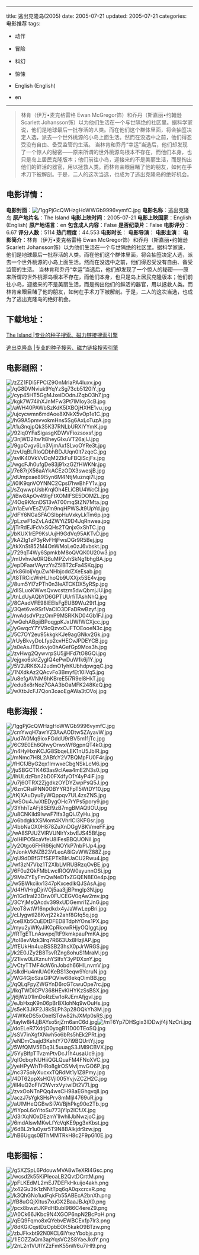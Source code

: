 
---
title: 逃出克隆岛(2005)
date: 2005-07-21
updated: 2005-07-21
categories: 电影推荐
tags:
- 动作
- 冒险
- 科幻
- 惊悚

- English (English)
- en
---


> 林肯（伊万•麦克格雷格 Ewan McGregor饰）和乔丹（斯嘉丽•约翰逊 Scarlett Johansson饰）以为他们生活在一个与世隔绝的社区里。据科学家说，他们是地球最后一批存活的人类。而在他们这个群体里面，将会抽签决定人选，派去一个世外桃源的小岛上面生活。然而在没选中之前，他们得忍受没有自由、备受监管的生活。 当林肯和乔丹“幸运”当选后，他们却发现了一个惊人的秘密——原来所谓的世外桃源岛根本不存在，而他们本身，也只是岛上居民克隆版本；他们前往小岛，迎接来的不是美丽生活，而是掏出他们的鲜活的器官，用以拯救人类。而林肯亲眼目睹了他的朋友，如何在手术刀下被解剖。于是，二人的这次当选，也成为了逃出克隆岛的绝好机会。

## **电影详情**：

**电影封面**：<img src="https://image.tmdb.org/t/p/w200/1ggPjGcQWHzgHoWWGb9996vymfC.jpg" alt="/1ggPjGcQWHzgHoWWGb9996vymfC.jpg" title="/1ggPjGcQWHzgHoWWGb9996vymfC.jpg">
**电影名称**：逃出克隆岛
**原产地片名**：The Island
**电影上映时间**：2005-07-21
**电影上映国家**：English (English)
**原产地语言**：en
**包含成人内容**：False
**是否纪录片**：False
**电影评分**：6.67
**评分人数**：5114
**热门程度**：44.553
**电影时长**：
**电影导演**：
**电影主演**：
**电影简介**：林肯（伊万•麦克格雷格 Ewan McGregor饰）和乔丹（斯嘉丽•约翰逊 Scarlett Johansson饰）以为他们生活在一个与世隔绝的社区里。据科学家说，他们是地球最后一批存活的人类。而在他们这个群体里面，将会抽签决定人选，派去一个世外桃源的小岛上面生活。然而在没选中之前，他们得忍受没有自由、备受监管的生活。 当林肯和乔丹“幸运”当选后，他们却发现了一个惊人的秘密——原来所谓的世外桃源岛根本不存在，而他们本身，也只是岛上居民克隆版本；他们前往小岛，迎接来的不是美丽生活，而是掏出他们的鲜活的器官，用以拯救人类。而林肯亲眼目睹了他的朋友，如何在手术刀下被解剖。于是，二人的这次当选，也成为了逃出克隆岛的绝好机会。

## **下载地址**：
[The Island |专业的种子搜索、磁力链接搜索引擎](https://movie.amd794.com:2083/?search=The%20Island&ordering=&mode=match_phrase&page_size=10&page=1)

[逃出克隆岛 |专业的种子搜索、磁力链接搜索引擎](https://movie.amd794.com:2083/?search=%E9%80%83%E5%87%BA%E5%85%8B%E9%9A%86%E5%B2%9B&ordering=&mode=match_phrase&page_size=10&page=1)
 

## **电影剧照**：
<img src="https://image.tmdb.org/t/p/original/zZZ1FDl5FPClZ9OnMrlaPA4Iuxv.jpg" alt="/zZZ1FDl5FPClZ9OnMrlaPA4Iuxv.jpg" title="/zZZ1FDl5FPClZ9OnMrlaPA4Iuxv.jpg"><img src="https://image.tmdb.org/t/p/original/qG8DVNviuk9YqYzSg73cb5120lY.jpg" alt="/qG8DVNviuk9YqYzSg73cb5120lY.jpg" title="/qG8DVNviuk9YqYzSg73cb5120lY.jpg"><img src="https://image.tmdb.org/t/p/original/cyp45HT5GgMJxeiDOdnJZqbO3h7.jpg" alt="/cyp45HT5GgMJxeiDOdnJZqbO3h7.jpg" title="/cyp45HT5GgMJxeiDOdnJZqbO3h7.jpg"><img src="https://image.tmdb.org/t/p/original/kgk7W74ihXJnMFw3Pt7lMloy3cB.jpg" alt="/kgk7W74ihXJnMFw3Pt7lMloy3cB.jpg" title="/kgk7W74ihXJnMFw3Pt7lMloy3cB.jpg"><img src="https://image.tmdb.org/t/p/original/aWH40PAWbSzKdK5IXBOjHXHE1vu.jpg" alt="/aWH40PAWbSzKdK5IXBOjHXHE1vu.jpg" title="/aWH40PAWbSzKdK5IXBOjHXHE1vu.jpg"><img src="https://image.tmdb.org/t/p/original/ujcycwmn6mdAoe8XNkX5vOp1e1C.jpg" alt="/ujcycwmn6mdAoe8XNkX5vOp1e1C.jpg" title="/ujcycwmn6mdAoe8XNkX5vOp1e1C.jpg"><img src="https://image.tmdb.org/t/p/original/hG9A5pmvvokmHns5Sg6AxLoTuzA.jpg" alt="/hG9A5pmvvokmHns5Sg6AxLoTuzA.jpg" title="/hG9A5pmvvokmHns5Sg6AxLoTuzA.jpg"><img src="https://image.tmdb.org/t/p/original/t1u3nqjpQk35K37RNLbURXlYYmK.jpg" alt="/t1u3nqjpQk35K37RNLbURXlYYmK.jpg" title="/t1u3nqjpQk35K37RNLbURXlYYmK.jpg"><img src="https://image.tmdb.org/t/p/original/92lq0YFaSigasgKDWVFiozsoxsf.jpg" alt="/92lq0YFaSigasgKDWVFiozsoxsf.jpg" title="/92lq0YFaSigasgKDWVFiozsoxsf.jpg"><img src="https://image.tmdb.org/t/p/original/3njWD2Itw1t8heyGIxuVT26ajIJ.jpg" alt="/3njWD2Itw1t8heyGIxuVT26ajIJ.jpg" title="/3njWD2Itw1t8heyGIxuVT26ajIJ.jpg"><img src="https://image.tmdb.org/t/p/original/9gpCvgv6Ln3VjmAxfSLvoOYRe3t.jpg" alt="/9gpCvgv6Ln3VjmAxfSLvoOYRe3t.jpg" title="/9gpCvgv6Ln3VjmAxfSLvoOYRe3t.jpg"><img src="https://image.tmdb.org/t/p/original/zvUqBLRIoQDbhBDJUqn0lt7zqeC.jpg" alt="/zvUqBLRIoQDbhBDJUqn0lt7zqeC.jpg" title="/zvUqBLRIoQDbhBDJUqn0lt7zqeC.jpg"><img src="https://image.tmdb.org/t/p/original/svlK40VkVvDqM2ZkFuFBQiScjFs.jpg" alt="/svlK40VkVvDqM2ZkFuFBQiScjFs.jpg" title="/svlK40VkVvDqM2ZkFuFBQiScjFs.jpg"><img src="https://image.tmdb.org/t/p/original/wgcFJh0ufgDe83j91xzGZfHWKNr.jpg" alt="/wgcFJh0ufgDe83j91xzGZfHWKNr.jpg" title="/wgcFJh0ufgDe83j91xzGZfHWKNr.jpg"><img src="https://image.tmdb.org/t/p/original/7e87rjX56aAYkACEzODX3swesjB.jpg" alt="/7e87rjX56aAYkACEzODX3swesjB.jpg" title="/7e87rjX56aAYkACEzODX3swesjB.jpg"><img src="https://image.tmdb.org/t/p/original/dUmpxae89l5yn6M4NtjMuznqi7I.jpg" alt="/dUmpxae89l5yn6M4NtjMuznqi7I.jpg" title="/dUmpxae89l5yn6M4NtjMuznqi7I.jpg"><img src="https://image.tmdb.org/t/p/original/i0IK9qnVOYNNC2Cpsl7hwBhFY1v.jpg" alt="/i0IK9qnVOYNNC2Cpsl7hwBhFY1v.jpg" title="/i0IK9qnVOYNNC2Cpsl7hwBhFY1v.jpg"><img src="https://image.tmdb.org/t/p/original/sZqwwpUsbKrqlOh4ELiCBU4WcCI.jpg" alt="/sZqwwpUsbKrqlOh4ELiCBU4WcCI.jpg" title="/sZqwwpUsbKrqlOh4ELiCBU4WcCI.jpg"><img src="https://image.tmdb.org/t/p/original/iBw8ApOv49lgFtXOMlFSE5DOMZL.jpg" alt="/iBw8ApOv49lgFtXOMlFSE5DOMZL.jpg" title="/iBw8ApOv49lgFtXOMlFSE5DOMZL.jpg"><img src="https://image.tmdb.org/t/p/original/4Oq9KfcnDS13vAT00mqStZN7Mta.jpg" alt="/4Oq9KfcnDS13vAT00mqStZN7Mta.jpg" title="/4Oq9KfcnDS13vAT00mqStZN7Mta.jpg"><img src="https://image.tmdb.org/t/p/original/n1aEwVEsZVj7m9nqHPWSJt9UpYd.jpg" alt="/n1aEwVEsZVj7m9nqHPWSJt9UpYd.jpg" title="/n1aEwVEsZVj7m9nqHPWSJt9UpYd.jpg"><img src="https://image.tmdb.org/t/p/original/dFY6NGaSFAOSlbpHuVxkyLkTm6p.jpg" alt="/dFY6NGaSFAOSlbpHuVxkyLkTm6p.jpg" title="/dFY6NGaSFAOSlbpHuVxkyLkTm6p.jpg"><img src="https://image.tmdb.org/t/p/original/pLzwF1oZvLAdZWYiZ9D4JqRnwea.jpg" alt="/pLzwF1oZvLAdZWYiZ9D4JqRnwea.jpg" title="/pLzwF1oZvLAdZWYiZ9D4JqRnwea.jpg"><img src="https://image.tmdb.org/t/p/original/jTrRdEJFcVxSQHs2TQnjxGxShTC.jpg" alt="/jTrRdEJFcVxSQHs2TQnjxGxShTC.jpg" title="/jTrRdEJFcVxSQHs2TQnjxGxShTC.jpg"><img src="https://image.tmdb.org/t/p/original/bKUX1rEP9KsUujH9GdVq95AKTvD.jpg" alt="/bKUX1rEP9KsUujH9GdVq95AKTvD.jpg" title="/bKUX1rEP9KsUujH9GdVq95AKTvD.jpg"><img src="https://image.tmdb.org/t/p/original/kAZIg1zP3yRvFHjFwsDGr9R5Bej.jpg" alt="/kAZIg1zP3yRvFHjFwsDGr9R5Bej.jpg" title="/kAZIg1zP3yRvFHjFwsDGr9R5Bej.jpg"><img src="https://image.tmdb.org/t/p/original/tkXnSt852M4OnWMoLe0zJ6vbskt.jpg" alt="/tkXnSt852M4OnWMoLe0zJ6vbskt.jpg" title="/tkXnSt852M4OnWMoLe0zJ6vbskt.jpg"><img src="https://image.tmdb.org/t/p/original/729qT4Wy6SpmkbM8oQVQK0U20w3.jpg" alt="/729qT4Wy6SpmkbM8oQVQK0U20w3.jpg" title="/729qT4Wy6SpmkbM8oQVQK0U20w3.jpg"><img src="https://image.tmdb.org/t/p/original/mUvhvJe0RQBuMPZvhSkNg1bhgBA.jpg" alt="/mUvhvJe0RQBuMPZvhSkNg1bhgBA.jpg" title="/mUvhvJe0RQBuMPZvhSkNg1bhgBA.jpg"><img src="https://image.tmdb.org/t/p/original/epDFaarVAyrzYsZ5lBT2cFa4SKq.jpg" alt="/epDFaarVAyrzYsZ5lBT2cFa4SKq.jpg" title="/epDFaarVAyrzYsZ5lBT2cFa4SKq.jpg"><img src="https://image.tmdb.org/t/p/original/rk86loIjVguZwNHbjcddZXeEsab.jpg" alt="/rk86loIjVguZwNHbjcddZXeEsab.jpg" title="/rk86loIjVguZwNHbjcddZXeEsab.jpg"><img src="https://image.tmdb.org/t/p/original/t8TRCicWnHLIhoQb9UXXjx5SE4v.jpg" alt="/t8TRCicWnHLIhoQb9UXXjx5SE4v.jpg" title="/t8TRCicWnHLIhoQb9UXXjx5SE4v.jpg"><img src="https://image.tmdb.org/t/p/original/8um5YI7zPTh0n3IeATCKDX5yRSp.jpg" alt="/8um5YI7zPTh0n3IeATCKDX5yRSp.jpg" title="/8um5YI7zPTh0n3IeATCKDX5yRSp.jpg"><img src="https://image.tmdb.org/t/p/original/dISLuoKWwsQvwcstzm5dwQbmjJU.jpg" alt="/dISLuoKWwsQvwcstzm5dwQbmjJU.jpg" title="/dISLuoKWwsQvwcstzm5dwQbmjJU.jpg"><img src="https://image.tmdb.org/t/p/original/tnLdUyAQbYD6GPTUUrfiTAshNhQ.jpg" alt="/tnLdUyAQbYD6GPTUUrfiTAshNhQ.jpg" title="/tnLdUyAQbYD6GPTUUrfiTAshNhQ.jpg"><img src="https://image.tmdb.org/t/p/original/8CAadVFE98lEEIsFgEUB9Wu29t1.jpg" alt="/8CAadVFE98lEEIsFgEUB9Wu29t1.jpg" title="/8CAadVFE98lEEIsFgEUB9Wu29t1.jpg"><img src="https://image.tmdb.org/t/p/original/3Qet6ve9Sr1VaCIO3DFaDRwBzyf.jpg" alt="/3Qet6ve9Sr1VaCIO3DFaDRwBzyf.jpg" title="/3Qet6ve9Sr1VaCIO3DFaDRwBzyf.jpg"><img src="https://image.tmdb.org/t/p/original/nvAdsdVPzzOmP9MSRKND04Gb1FJ.jpg" alt="/nvAdsdVPzzOmP9MSRKND04Gb1FJ.jpg" title="/nvAdsdVPzzOmP9MSRKND04Gb1FJ.jpg"><img src="https://image.tmdb.org/t/p/original/wQehABpjiBPoqgpKJxUWfWCXjcc.jpg" alt="/wQehABpjiBPoqgpKJxUWfWCXjcc.jpg" title="/wQehABpjiBPoqgpKJxUWfWCXjcc.jpg"><img src="https://image.tmdb.org/t/p/original/yGwqcY7YV9cQzvxOJFTOEooeN3c.jpg" alt="/yGwqcY7YV9cQzvxOJFTOEooeN3c.jpg" title="/yGwqcY7YV9cQzvxOJFTOEooeN3c.jpg"><img src="https://image.tmdb.org/t/p/original/5C7OY2eu95kkgkKJe9agGNkv2Gk.jpg" alt="/5C7OY2eu95kkgkKJe9agGNkv2Gk.jpg" title="/5C7OY2eu95kkgkKJe9agGNkv2Gk.jpg"><img src="https://image.tmdb.org/t/p/original/rUyBkvyDoLfyp2cvHECvJPDEYCB.jpg" alt="/rUyBkvyDoLfyp2cvHECvJPDEYCB.jpg" title="/rUyBkvyDoLfyp2cvHECvJPDEYCB.jpg"><img src="https://image.tmdb.org/t/p/original/s0eAsJTDzkvjo0hAGefGp9Mos3h.jpg" alt="/s0eAsJTDzkvjo0hAGefGp9Mos3h.jpg" title="/s0eAsJTDzkvjo0hAGefGp9Mos3h.jpg"><img src="https://image.tmdb.org/t/p/original/zvHwg2QywvrpSU5jjHFd7tO8GQi.jpg" alt="/zvHwg2QywvrpSU5jjHFd7tO8GQi.jpg" title="/zvHwg2QywvrpSU5jjHFd7tO8GQi.jpg"><img src="https://image.tmdb.org/t/p/original/ejgxo6sktZygIQ4ePwDuW1k6j1Y.jpg" alt="/ejgxo6sktZygIQ4ePwDuW1k6j1Y.jpg" title="/ejgxo6sktZygIQ4ePwDuW1k6j1Y.jpg"><img src="https://image.tmdb.org/t/p/original/5V2JRK6XJ2udmO1yhKUbhdpwgqC.jpg" alt="/5V2JRK6XJ2udmO1yhKUbhdpwgqC.jpg" title="/5V2JRK6XJ2udmO1yhKUbhdpwgqC.jpg"><img src="https://image.tmdb.org/t/p/original/1NXdkAz2QAcvFo3BmyfEt10IVq5.jpg" alt="/1NXdkAz2QAcvFo3BmyfEt10IVq5.jpg" title="/1NXdkAz2QAcvFo3BmyfEt10IVq5.jpg"><img src="https://image.tmdb.org/t/p/original/u8efgAVNM6hKBreE5i7R9el8HkT.jpg" alt="/u8efgAVNM6hKBreE5i7R9el8HkT.jpg" title="/u8efgAVNM6hKBreE5i7R9el8HkT.jpg"><img src="https://image.tmdb.org/t/p/original/edu8x8rNoz7GAA3bOaMFK248KeQ.jpg" alt="/edu8x8rNoz7GAA3bOaMFK248KeQ.jpg" title="/edu8x8rNoz7GAA3bOaMFK248KeQ.jpg"><img src="https://image.tmdb.org/t/p/original/wXtbJcFJ7Qon3oaoEgAWa3tOVoj.jpg" alt="/wXtbJcFJ7Qon3oaoEgAWa3tOVoj.jpg" title="/wXtbJcFJ7Qon3oaoEgAWa3tOVoj.jpg">

## **电影海报**：
<img src="https://image.tmdb.org/t/p/original/1ggPjGcQWHzgHoWWGb9996vymfC.jpg" alt="/1ggPjGcQWHzgHoWWGb9996vymfC.jpg" title="/1ggPjGcQWHzgHoWWGb9996vymfC.jpg"><img src="https://image.tmdb.org/t/p/original/cmYwqH7avrYZ3AwAODtw5ZAyavW.jpg" alt="/cmYwqH7avrYZ3AwAODtw5ZAyavW.jpg" title="/cmYwqH7avrYZ3AwAODtw5ZAyavW.jpg"><img src="https://image.tmdb.org/t/p/original/ud7A0Mq9ioxFGddU9rBV5m11jTc.jpg" alt="/ud7A0Mq9ioxFGddU9rBV5m11jTc.jpg" title="/ud7A0Mq9ioxFGddU9rBV5m11jTc.jpg"><img src="https://image.tmdb.org/t/p/original/6C9E0Eh6QhvyOrwxWf8gpnQT4kO.jpg" alt="/6C9E0Eh6QhvyOrwxWf8gpnQT4kO.jpg" title="/6C9E0Eh6QhvyOrwxWf8gpnQT4kO.jpg"><img src="https://image.tmdb.org/t/p/original/n4HyHxnKCJG8SbqeLEK1nU5JbIR.jpg" alt="/n4HyHxnKCJG8SbqeLEK1nU5JbIR.jpg" title="/n4HyHxnKCJG8SbqeLEK1nU5JbIR.jpg"><img src="https://image.tmdb.org/t/p/original/mNmc7H8L2ABfcY2V7BQMpFU0F4r.jpg" alt="/mNmc7H8L2ABfcY2V7BQMpFU0F4r.jpg" title="/mNmc7H8L2ABfcY2V7BQMpFU0F4r.jpg"><img src="https://image.tmdb.org/t/p/original/fHCfJByG2qx1lmwxeCbgNSkLcM6.jpg" alt="/fHCfJByG2qx1lmwxeCbgNSkLcM6.jpg" title="/fHCfJByG2qx1lmwxeCbgNSkLcM6.jpg"><img src="https://image.tmdb.org/t/p/original/juSBGCTK463as9clAea4mE2N3s0.jpg" alt="/juSBGCTK463as9clAea4mE2N3s0.jpg" title="/juSBGCTK463as9clAea4mE2N3s0.jpg"><img src="https://image.tmdb.org/t/p/original/lhULdzFbn2bD0FXdfyO1Y4yP4iF.jpg" alt="/lhULdzFbn2bD0FXdfyO1Y4yP4iF.jpg" title="/lhULdzFbn2bD0FXdfyO1Y4yP4iF.jpg"><img src="https://image.tmdb.org/t/p/original/u7j6OTRX2ZjgdkzOYDYZwpPsQ5J.jpg" alt="/u7j6OTRX2ZjgdkzOYDYZwpPsQ5J.jpg" title="/u7j6OTRX2ZjgdkzOYDYZwpPsQ5J.jpg"><img src="https://image.tmdb.org/t/p/original/6znCRsiPNN0OBYYR3FpT5WtDY10.jpg" alt="/6znCRsiPNN0OBYYR3FpT5WtDY10.jpg" title="/6znCRsiPNN0OBYYR3FpT5WtDY10.jpg"><img src="https://image.tmdb.org/t/p/original/tKjXAuDyuEyWQppqv7UL4zsZNS.jpg" alt="/tKjXAuDyuEyWQppqv7UL4zsZNS.jpg" title="/tKjXAuDyuEyWQppqv7UL4zsZNS.jpg"><img src="https://image.tmdb.org/t/p/original/wSOu4JwXtEDygOHc7rYPs5pory9.jpg" alt="/wSOu4JwXtEDygOHc7rYPs5pory9.jpg" title="/wSOu4JwXtEDygOHc7rYPs5pory9.jpg"><img src="https://image.tmdb.org/t/p/original/3YhhTzAFj8SEf9zB7mgBMAQtIOU.jpg" alt="/3YhhTzAFj8SEf9zB7mgBMAQtIOU.jpg" title="/3YhhTzAFj8SEf9zB7mgBMAQtIOU.jpg"><img src="https://image.tmdb.org/t/p/original/u8CNKild9IwwF7Ifa3gQiJZyHu.jpg" alt="/u8CNKild9IwwF7Ifa3gQiJZyHu.jpg" title="/u8CNKild9IwwF7Ifa3gQiJZyHu.jpg"><img src="https://image.tmdb.org/t/p/original/o6bdgkkXSMont4KVhrICl3KFGsr.jpg" alt="/o6bdgkkXSMont4KVhrICl3KFGsr.jpg" title="/o6bdgkkXSMont4KVhrICl3KFGsr.jpg"><img src="https://image.tmdb.org/t/p/original/4bbNaOX0H878ZuXnDGgVBKVmeFF.jpg" alt="/4bbNaOX0H878ZuXnDGgVBKVmeFF.jpg" title="/4bbNaOX0H878ZuXnDGgVBKVmeFF.jpg"><img src="https://image.tmdb.org/t/p/original/wA8SPJUZVlRVUNlrYxbvEJS45Bf.jpg" alt="/wA8SPJUZVlRVUNlrYxbvEJS45Bf.jpg" title="/wA8SPJUZVlRVUNlrYxbvEJS45Bf.jpg"><img src="https://image.tmdb.org/t/p/original/oIHIPO5lcaVfeU8lFesBBQUONil.jpg" alt="/oIHIPO5lcaVfeU8lFesBBQUONil.jpg" title="/oIHIPO5lcaVfeU8lFesBBQUONil.jpg"><img src="https://image.tmdb.org/t/p/original/y2Otgo6FHR66jcNOYkP7nbPIJp4.jpg" alt="/y2Otgo6FHR66jcNOYkP7nbPIJp4.jpg" title="/y2Otgo6FHR66jcNOYkP7nbPIJp4.jpg"><img src="https://image.tmdb.org/t/p/original/rJonkVkNZB23VLeoA8iGvWWZ88Z.jpg" alt="/rJonkVkNZB23VLeoA8iGvWWZ88Z.jpg" title="/rJonkVkNZB23VLeoA8iGvWWZ88Z.jpg"><img src="https://image.tmdb.org/t/p/original/qU9dDBfGTfSEPTkBIrUaCU2Rwu4.jpg" alt="/qU9dDBfGTfSEPTkBIrUaCU2Rwu4.jpg" title="/qU9dDBfGTfSEPTkBIrUaCU2Rwu4.jpg"><img src="https://image.tmdb.org/t/p/original/wf3zN7Vbz1T2XIbLMRUBRzqOvBE.jpg" alt="/wf3zN7Vbz1T2XIbLMRUBRzqOvBE.jpg" title="/wf3zN7Vbz1T2XIbLMRUBRzqOvBE.jpg"><img src="https://image.tmdb.org/t/p/original/6F0u2QkFMbLwcIROQW0ayunnOSi.jpg" alt="/6F0u2QkFMbLwcIROQW0ayunnOSi.jpg" title="/6F0u2QkFMbLwcIROQW0ayunnOSi.jpg"><img src="https://image.tmdb.org/t/p/original/9MaZYEyFmQwNeDTxZGQEN8E0e4p.jpg" alt="/9MaZYEyFmQwNeDTxZGQEN8E0e4p.jpg" title="/9MaZYEyFmQwNeDTxZGQEN8E0e4p.jpg"><img src="https://image.tmdb.org/t/p/original/w5BWkcikv1347pKxcedlkQJSAsA.jpg" alt="/w5BWkcikv1347pKxcedlkQJSAsA.jpg" title="/w5BWkcikv1347pKxcedlkQJSAsA.jpg"><img src="https://image.tmdb.org/t/p/original/d4HVHrgDjnVOj5aa3jjBPmglp3N.jpg" alt="/d4HVHrgDjnVOj5aa3jjBPmglp3N.jpg" title="/d4HVHrgDjnVOj5aa3jjBPmglp3N.jpg"><img src="https://image.tmdb.org/t/p/original/n1Gd1raI23Drw0FUCEGV0qAw2mv.jpg" alt="/n1Gd1raI23Drw0FUCEGV0qAw2mv.jpg" title="/n1Gd1raI23Drw0FUCEGV0qAw2mv.jpg"><img src="https://image.tmdb.org/t/p/original/3CYjMsQAcdv399xUDGemri1ZJnG.jpg" alt="/3CYjMsQAcdv399xUDGemri1ZJnG.jpg" title="/3CYjMsQAcdv399xUDGemri1ZJnG.jpg"><img src="https://image.tmdb.org/t/p/original/eoT8wtW16npdkdx4yJaWwLepBri.jpg" alt="/eoT8wtW16npdkdx4yJaWwLepBri.jpg" title="/eoT8wtW16npdkdx4yJaWwLepBri.jpg"><img src="https://image.tmdb.org/t/p/original/cLlygwtl28Kvrj22k2ahf8Gfq5q.jpg" alt="/cLlygwtl28Kvrj22k2ahf8Gfq5q.jpg" title="/cLlygwtl28Kvrj22k2ahf8Gfq5q.jpg"><img src="https://image.tmdb.org/t/p/original/ceBXb5CuEDtDFED8TdphYOns1PX.jpg" alt="/ceBXb5CuEDtDFED8TdphYOns1PX.jpg" title="/ceBXb5CuEDtDFED8TdphYOns1PX.jpg"><img src="https://image.tmdb.org/t/p/original/myu2yWKyJiKCpRkxwRHjyOQIggt.jpg" alt="/myu2yWKyJiKCpRkxwRHjyOQIggt.jpg" title="/myu2yWKyJiKCpRkxwRHjyOQIggt.jpg"><img src="https://image.tmdb.org/t/p/original/fRTgETLnAswpqTtF9kmkpauPmKA.jpg" alt="/fRTgETLnAswpqTtF9kmkpauPmKA.jpg" title="/fRTgETLnAswpqTtF9kmkpauPmKA.jpg"><img src="https://image.tmdb.org/t/p/original/toI8evMzk3Irq7R663Ux8HzjlAP.jpg" alt="/toI8evMzk3Irq7R663Ux8HzjlAP.jpg" title="/toI8evMzk3Irq7R663Ux8HzjlAP.jpg"><img src="https://image.tmdb.org/t/p/original/ffEUkHn4uaBSSB23hsX0pJrWRGS.jpg" alt="/ffEUkHn4uaBSSB23hsX0pJrWRGS.jpg" title="/ffEUkHn4uaBSSB23hsX0pJrWRGS.jpg"><img src="https://image.tmdb.org/t/p/original/k2E0JZy2B8TsvRZng8ohuS1MraM.jpg" alt="/k2E0JZy2B8TsvRZng8ohuS1MraM.jpg" title="/k2E0JZy2B8TsvRZng8ohuS1MraM.jpg"><img src="https://image.tmdb.org/t/p/original/21Ivw0LiXznuhYSIfxY3yPDXxnY.jpg" alt="/21Ivw0LiXznuhYSIfxY3yPDXxnY.jpg" title="/21Ivw0LiXznuhYSIfxY3yPDXxnY.jpg"><img src="https://image.tmdb.org/t/p/original/vCtyTTMF4cW6nJobdh66HlLnvmV.jpg" alt="/vCtyTTMF4cW6nJobdh66HlLnvmV.jpg" title="/vCtyTTMF4cW6nJobdh66HlLnvmV.jpg"><img src="https://image.tmdb.org/t/p/original/slkdHu4mlUA0KeBS13eqw9YcruN.jpg" alt="/slkdHu4mlUA0KeBS13eqw9YcruN.jpg" title="/slkdHu4mlUA0KeBS13eqw9YcruN.jpg"><img src="https://image.tmdb.org/t/p/original/WG4GjoSzaGlPQViw68ekqOimBB.jpg" alt="/WG4GjoSzaGlPQViw68ekqOimBB.jpg" title="/WG4GjoSzaGlPQViw68ekqOimBB.jpg"><img src="https://image.tmdb.org/t/p/original/qQLqFpyZWGYnD6rcGTcwuOpe7rc.jpg" alt="/qQLqFpyZWGYnD6rcGTcwuOpe7rc.jpg" title="/qQLqFpyZWGYnD6rcGTcwuOpe7rc.jpg"><img src="https://image.tmdb.org/t/p/original/lkqTWDiCPV368HEvKIHYKzSsBSX.jpg" alt="/lkqTWDiCPV368HEvKIHYKzSsBSX.jpg" title="/lkqTWDiCPV368HEvKIHYKzSsBSX.jpg"><img src="https://image.tmdb.org/t/p/original/j6jWz01lmDoRzEw1oRJEmAfjgvI.jpg" alt="/j6jWz01lmDoRzEw1oRJEmAfjgvI.jpg" title="/j6jWz01lmDoRzEw1oRJEmAfjgvI.jpg"><img src="https://image.tmdb.org/t/p/original/eJbHxqK9n06pBrBXIohNq9wOuHs.jpg" alt="/eJbHxqK9n06pBrBXIohNq9wOuHs.jpg" title="/eJbHxqK9n06pBrBXIohNq9wOuHs.jpg"><img src="https://image.tmdb.org/t/p/original/s5eK3JKF2J8kSLPh3p28OQkYh3M.jpg" alt="/s5eK3JKF2J8kSLPh3p28OQkYh3M.jpg" title="/s5eK3JKF2J8kSLPh3p28OQkYh3M.jpg"><img src="https://image.tmdb.org/t/p/original/4WKeDS5xOxeISTdw82hJXMp0sRS.jpg" alt="/4WKeDS5xOxeISTdw82hJXMp0sRS.jpg" title="/4WKeDS5xOxeISTdw82hJXMp0sRS.jpg"><img src="https://image.tmdb.org/t/p/original/layIw8i4JjBAYso5rjZrn6anC6d.jpg" alt="/layIw8i4JjBAYso5rjZrn6anC6d.jpg" title="/layIw8i4JjBAYso5rjZrn6anC6d.jpg"><img src="https://image.tmdb.org/t/p/original/mT6Yp7DHSgix3IDDwjf4jiNzCri.jpg" alt="/mT6Yp7DHSgix3IDDwjf4jiNzCri.jpg" title="/mT6Yp7DHSgix3IDDwjf4jiNzCri.jpg"><img src="https://image.tmdb.org/t/p/original/doELeR7XdrjO0yogB11D00TEoSQ.jpg" alt="/doELeR7XdrjO0yogB11D00TEoSQ.jpg" title="/doELeR7XdrjO0yogB11D00TEoSQ.jpg"><img src="https://image.tmdb.org/t/p/original/sSV7inXgfXNwh5o6bRs5hEk2PRt.jpg" alt="/sSV7inXgfXNwh5o6bRs5hEk2PRt.jpg" title="/sSV7inXgfXNwh5o6bRs5hEk2PRt.jpg"><img src="https://image.tmdb.org/t/p/original/eNDmCsajd3KehtY7O7i9BQUrtYj.jpg" alt="/eNDmCsajd3KehtY7O7i9BQUrtYj.jpg" title="/eNDmCsajd3KehtY7O7i9BQUrtYj.jpg"><img src="https://image.tmdb.org/t/p/original/5WfQMV5EDq3L5uuagS3JMl9CBVX.jpg" alt="/5WfQMV5EDq3L5uuagS3JMl9CBVX.jpg" title="/5WfQMV5EDq3L5uuagS3JMl9CBVX.jpg"><img src="https://image.tmdb.org/t/p/original/5YyBIfpTTvzmPtvDcJ1h4usaUc9.jpg" alt="/5YyBIfpTTvzmPtvDcJ1h4usaUc9.jpg" title="/5YyBIfpTTvzmPtvDcJ1h4usaUc9.jpg"><img src="https://image.tmdb.org/t/p/original/qIOcbqrNUHiiQGLQuaFM4FNoXVC.jpg" alt="/qIOcbqrNUHiiQGLQuaFM4FNoXVC.jpg" title="/qIOcbqrNUHiiQGLQuaFM4FNoXVC.jpg"><img src="https://image.tmdb.org/t/p/original/yeHPyWhTHRo8gIrOSMvljmvGO6P.jpg" alt="/yeHPyWhTHRo8gIrOSMvljmvGO6P.jpg" title="/yeHPyWhTHRo8gIrOSMvljmvGO6P.jpg"><img src="https://image.tmdb.org/t/p/original/nc37SoIyXucxxTQRdMt1y1Z8Pmy.jpg" alt="/nc37SoIyXucxxTQRdMt1y1Z8Pmy.jpg" title="/nc37SoIyXucxxTQRdMt1y1Z8Pmy.jpg"><img src="https://image.tmdb.org/t/p/original/4DT62ppXsHGVjl005YvjvZCZH2C.jpg" alt="/4DT62ppXsHGVjl005YvjvZCZH2C.jpg" title="/4DT62ppXsHGVjl005YvjvZCZH2C.jpg"><img src="https://image.tmdb.org/t/p/original/iII4uQ2oFIV2WvrxVytwlDt2V7I.jpg" alt="/iII4uQ2oFIV2WvrxVytwlDt2V7I.jpg" title="/iII4uQ2oFIV2WvrxVytwlDt2V7I.jpg"><img src="https://image.tmdb.org/t/p/original/zvxOoNTnPQq4wsCH98aEGhgvqll.jpg" alt="/zvxOoNTnPQq4wsCH98aEGhgvqll.jpg" title="/zvxOoNTnPQq4wsCH98aEGhgvqll.jpg"><img src="https://image.tmdb.org/t/p/original/aczJ7sYgkSHsPrv8mMljI4769uR.jpg" alt="/aczJ7sYgkSHsPrv8mMljI4769uR.jpg" title="/aczJ7sYgkSHsPrv8mMljI4769uR.jpg"><img src="https://image.tmdb.org/t/p/original/aUlMHeQGBwSi7AVBjhPkg90e2Tb.jpg" alt="/aUlMHeQGBwSi7AVBjhPkg90e2Tb.jpg" title="/aUlMHeQGBwSi7AVBjhPkg90e2Tb.jpg"><img src="https://image.tmdb.org/t/p/original/fIYpoL6oYltoSu773jYIp2ICfJX.jpg" alt="/fIYpoL6oYltoSu773jYIp2ICfJX.jpg" title="/fIYpoL6oYltoSu773jYIp2ICfJX.jpg"><img src="https://image.tmdb.org/t/p/original/d3rXqNOxDEzmY1lwhllJbNwzjoC.jpg" alt="/d3rXqNOxDEzmY1lwhllJbNwzjoC.jpg" title="/d3rXqNOxDEzmY1lwhllJbNwzjoC.jpg"><img src="https://image.tmdb.org/t/p/original/6mdAIswMKwLfYcVqKE9pg3xKbst.jpg" alt="/6mdAIswMKwLfYcVqKE9pg3xKbst.jpg" title="/6mdAIswMKwLfYcVqKE9pg3xKbst.jpg"><img src="https://image.tmdb.org/t/p/original/6dBL2r1u0ysr5T9N8BAlkjdr9zw.jpg" alt="/6dBL2r1u0ysr5T9N8BAlkjdr9zw.jpg" title="/6dBL2r1u0ysr5T9N8BAlkjdr9zw.jpg"><img src="https://image.tmdb.org/t/p/original/hB6Ugqs0BThMMTRkH8c2F9pG10E.jpg" alt="/hB6Ugqs0BThMMTRkH8c2F9pG10E.jpg" title="/hB6Ugqs0BThMMTRkH8c2F9pG10E.jpg">

## **电影图标**：
<img src="https://image.tmdb.org/t/p/original/g5XZSpL6PdouwMVA8wTeXRI4Gsc.png" alt="/g5XZSpL6PdouwMVA8wTeXRI4Gsc.png" title="/g5XZSpL6PdouwMVA8wTeXRI4Gsc.png"><img src="https://image.tmdb.org/t/p/original/wcsd2k55KiPIeoaLB2QvtDCrttM.png" alt="/wcsd2k55KiPIeoaLB2QvtDCrttM.png" title="/wcsd2k55KiPIeoaLB2QvtDCrttM.png"><img src="https://image.tmdb.org/t/p/original/pFLKEdML2mEJ7DEFkHkuijo4akh.png" alt="/pFLKEdML2mEJ7DEFkHkuijo4akh.png" title="/pFLKEdML2mEJ7DEFkHkuijo4akh.png"><img src="https://image.tmdb.org/t/p/original/x42Gu3tk1zNNtTpq6qA0qxcrcxR.png" alt="/x42Gu3tk1zNNtTpq6qA0qxcrcxR.png" title="/x42Gu3tk1zNNtTpq6qA0qxcrcxR.png"><img src="https://image.tmdb.org/t/p/original/k3QhGNo1udFqkFb55ABEcA2bnXh.png" alt="/k3QhGNo1udFqkFb55ABEcA2bnXh.png" title="/k3QhGNo1udFqkFb55ABEcA2bnXh.png"><img src="https://image.tmdb.org/t/p/original/fB8uGQjXItus7xuGX2BaaJBJqX0.png" alt="/fB8uGQjXItus7xuGX2BaaJBJqX0.png" title="/fB8uGQjXItus7xuGX2BaaJBJqX0.png"><img src="https://image.tmdb.org/t/p/original/pcx8bwztJKPdHBubl986C4ereZ9.png" alt="/pcx8bwztJKPdHBubl986C4ereZ9.png" title="/pcx8bwztJKPdHBubl986C4ereZ9.png"><img src="https://image.tmdb.org/t/p/original/A0Ck66JKbc9N4XGOP6npN2BcPoH.png" alt="/A0Ck66JKbc9N4XGOP6npN2BcPoH.png" title="/A0Ck66JKbc9N4XGOP6npN2BcPoH.png"><img src="https://image.tmdb.org/t/p/original/qEQ9Fqmo8xQYebvEWBCExfp7Ir3.png" alt="/qEQ9Fqmo8xQYebvEWBCExfp7Ir3.png" title="/qEQ9Fqmo8xQYebvEWBCExfp7Ir3.png"><img src="https://image.tmdb.org/t/p/original/8dKGiCqstDzOpbEOK5kakO9BTzw.png" alt="/8dKGiCqstDzOpbEOK5kakO9BTzw.png" title="/8dKGiCqstDzOpbEOK5kakO9BTzw.png"><img src="https://image.tmdb.org/t/p/original/zbJFkxbt92N0KCL6iYtezYbobjs.png" alt="/zbJFkxbt92N0KCL6iYtezYbobjs.png" title="/zbJFkxbt92N0KCL6iYtezYbobjs.png"><img src="https://image.tmdb.org/t/p/original/1IEOZZaQm3apYqsVC2S8YaeJkdY.png" alt="/1IEOZZaQm3apYqsVC2S8YaeJkdY.png" title="/1IEOZZaQm3apYqsVC2S8YaeJkdY.png"><img src="https://image.tmdb.org/t/p/original/2nL2n1VUfIYZzFmK55nW6u7iHl9.png" alt="/2nL2n1VUfIYZzFmK55nW6u7iHl9.png" title="/2nL2n1VUfIYZzFmK55nW6u7iHl9.png">
